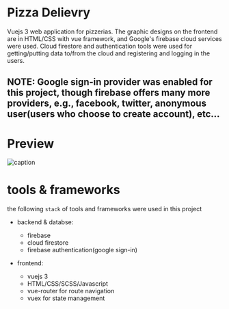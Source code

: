 # Pizza Delievry
Vuejs 3 web application for pizzerias. The graphic designs on the frontend are in  HTML/CSS with vue framework, and Google's firebase cloud services were used. Cloud firestore and authentication tools were used for getting/putting data to/from the cloud and registering and logging in the users.
## NOTE: Google sign-in provider was enabled for this project, though firebase offers many more providers, e.g., facebook, twitter, anonymous user(users who choose to create account), etc... 
# 
# Preview
![caption](screenshot/pizza-resturant.gif)
# 
# tools & frameworks
the following `stack` of tools and frameworks were used in this project

* backend & databse:
   * firebase 
   * cloud firestore 
   * firebase authentication(google sign-in)

* frontend:
   * vuejs 3
   * HTML/CSS/SCSS/Javascript 
   * vue-router for route navigation
   * vuex for state management
